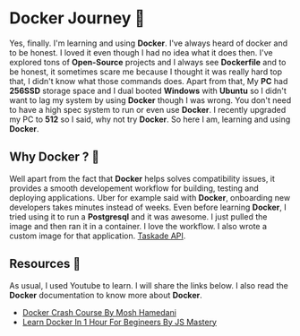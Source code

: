 # Docker Journey 🚀

Yes, finally. I'm learning and using **Docker**. I've always heard of docker and to be honest. I loved it even though I had no idea what it does then. I've explored tons of **Open-Source** projects and I always see **Dockerfile** and to be honest, it sometimes scare me because I thought it was really hard top that, I didn't know what those commands does. Apart from that, My **PC** had **256SSD** storage space and I dual booted **Windows** with **Ubuntu** so I didn't want to lag my system by using **Docker** though I was wrong. You don't need to have a high spec system to run or even use **Docker**. I recently upgraded my PC to **512** so I said, why not try **Docker**. So here I am, learning and using **Docker**.

## Why Docker ? 🤔

Well apart from the fact that **Docker** helps solves compatibility issues, it provides a smooth developement workflow for building, testing and deploying applications. Uber for example said with **Docker**, onboarding new developers takes minutes instead of weeks. Even before learning **Docker**, I tried using it to run a **Postgresql** and it was awesome. I just pulled the image and then ran it in a container. I love the workflow. I also wrote a custom image for that application. [Taskade API](https://github.com/adedoyin-emmanuel/taskade-api).

## Resources 🥄

As usual, I used Youtube to learn. I will share the links below. I also read the **Docker** documentation to know more about **Docker**.

- [Docker Crash Course By Mosh Hamedani](https://youtu.be/pTFZFxd4hOI?si=-TU9Ik8C-wRASHDq)
- [Learn Docker In 1 Hour For Begineers By JS Mastery](https://youtu.be/GFgJkfScVNU?si=BbhiK8clPwYylijm)
